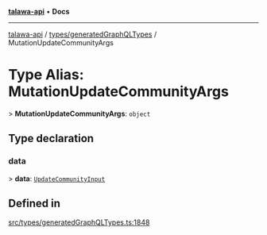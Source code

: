 [**talawa-api**](../../../README.md) • **Docs**

***

[talawa-api](../../../modules.md) / [types/generatedGraphQLTypes](../README.md) / MutationUpdateCommunityArgs

# Type Alias: MutationUpdateCommunityArgs

\> **MutationUpdateCommunityArgs**: `object`

## Type declaration

### data

\> **data**: [`UpdateCommunityInput`](UpdateCommunityInput.md)

## Defined in

[src/types/generatedGraphQLTypes.ts:1848](https://github.com/PalisadoesFoundation/talawa-api/blob/c952c7a3bfd4b8b910fbae10313f5402ade5a9d4/src/types/generatedGraphQLTypes.ts#L1848)
